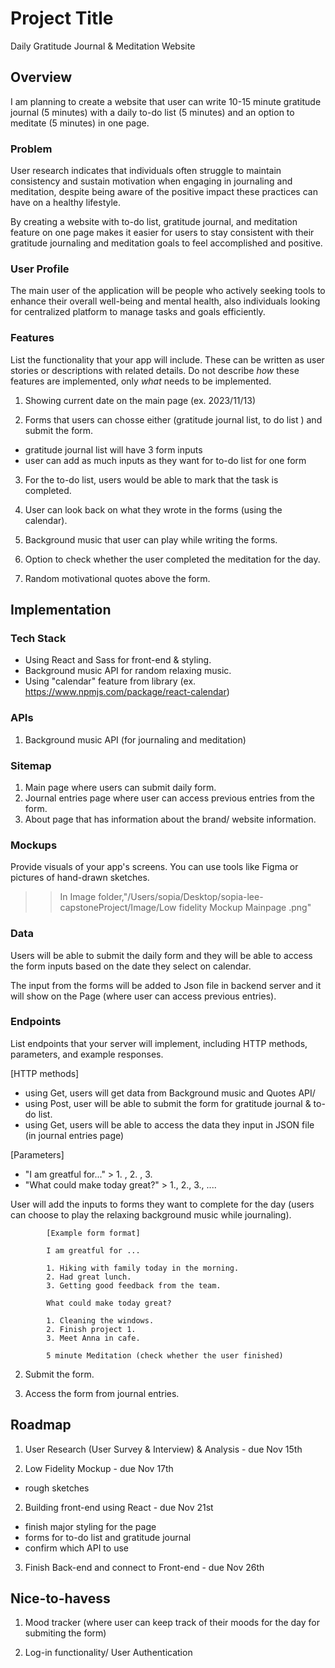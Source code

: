 # Project Title

Daily Gratitude Journal & Meditation Website

## Overview

I am planning to create a website that user can write 10-15 minute gratitude journal (5 minutes) with a daily to-do list (5 minutes) and an option to meditate (5 minutes) in one page.

### Problem

User research indicates that individuals often struggle to maintain consistency and sustain motivation when engaging in journaling and meditation, despite being aware of the positive impact these practices can have on a healthy lifestyle.

By creating a website with to-do list, gratitude journal, and meditation feature on one page makes it easier for users to stay consistent with their gratitude journaling and meditation goals to feel accomplished and positive.

### User Profile

The main user of the application will be people who actively seeking tools to enhance their overall well-being and mental health, also individuals looking for centralized platform to manage tasks and goals efficiently.

### Features

List the functionality that your app will include. These can be written as user stories or descriptions with related details. Do not describe _how_ these features are implemented, only _what_ needs to be implemented.

1. Showing current date on the main page (ex. 2023/11/13)

2. Forms that users can chosse either (gratitude journal list, to do list ) and submit the form.

- gratitude journal list will have 3 form inputs
- user can add as much inputs as they want for to-do list for one form

3. For the to-do list, users would be able to mark that the task is completed.

4. User can look back on what they wrote in the forms (using the calendar).

5. Background music that user can play while writing the forms.

6. Option to check whether the user completed the meditation for the day.

7. Random motivational quotes above the form.

## Implementation

### Tech Stack

- Using React and Sass for front-end & styling.
- Background music API for random relaxing music.
- Using "calendar" feature from library (ex. https://www.npmjs.com/package/react-calendar)

### APIs

1. Background music API (for journaling and meditation)

### Sitemap

1. Main page where users can submit daily form.
2. Journal entries page where user can access previous entries from the form.
3. About page that has information about the brand/ website information.

### Mockups

Provide visuals of your app's screens. You can use tools like Figma or pictures of hand-drawn sketches.

> > In Image folder,"/Users/sopia/Desktop/sopia-lee-capstoneProject/Image/Low fidelity Mockup Mainpage .png"

### Data

Users will be able to submit the daily form and they will be able to access the form inputs based on the date they select on calendar.

The input from the forms will be added to Json file in backend server and it will show on the Page (where user can access previous entries).

### Endpoints

List endpoints that your server will implement, including HTTP methods, parameters, and example responses.

[HTTP methods]

- using Get, users will get data from Background music and Quotes API/
- using Post, user will be able to submit the form for gratitude journal & to-do list.
- using Get, users will be able to access the data they input in JSON file (in journal entries page)

[Parameters]

- "I am greatful for..." > 1. , 2. , 3.
- "What could make today great?" > 1., 2., 3., ....

User will add the inputs to forms they want to complete for the day (users can choose to play the relaxing background music while journaling).

            [Example form format]

            I am greatful for ...

            1. Hiking with family today in the morning.
            2. Had great lunch.
            3. Getting good feedback from the team.

            What could make today great?

            1. Cleaning the windows.
            2. Finish project 1.
            3. Meet Anna in cafe.

            5 minute Meditation (check whether the user finished)

2.  Submit the form.

3.  Access the form from journal entries.

<!-- ### Auth

Does your project include any login or user profile functionality? If so, describe how authentication/authorization will be implemented. > No -->

## Roadmap

1. User Research (User Survey & Interview) & Analysis - due Nov 15th

2. Low Fidelity Mockup - due Nov 17th

- rough sketches

2. Building front-end using React - due Nov 21st

- finish major styling for the page
- forms for to-do list and gratitude journal
- confirm which API to use

3. Finish Back-end and connect to Front-end - due Nov 26th

## Nice-to-havess

1. Mood tracker (where user can keep track of their moods for the day for submiting the form)

2. Log-in functionality/ User Authentication
